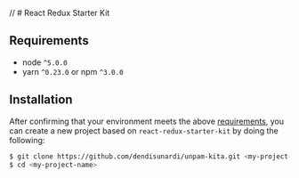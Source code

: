 // # React Redux Starter Kit

## Requirements
* node `^5.0.0`
* yarn `^0.23.0` or npm `^3.0.0`

## Installation

After confirming that your environment meets the above [requirements](#requirements), you can create a new project based on `react-redux-starter-kit` by doing the following:

```bash
$ git clone https://github.com/dendisunardi/unpam-kita.git <my-project-name>
$ cd <my-project-name>
```
